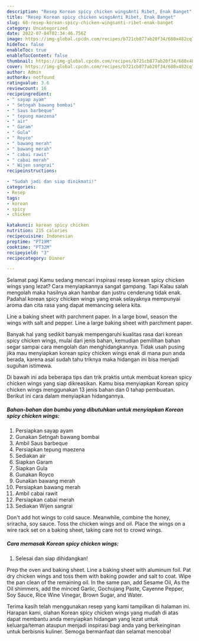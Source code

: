 ```yaml
---
description: "Resep Korean spicy chicken wingsAnti Ribet, Enak Banget"
title: "Resep Korean spicy chicken wingsAnti Ribet, Enak Banget"
slug: 60-resep-korean-spicy-chicken-wingsanti-ribet-enak-banget
category: Uncategorized
date: 2022-07-04T02:34:46.756Z
image: https://img-global.cpcdn.com/recipes/b721cb877ab20f34/680x482cq70/korean-spicy-chicken-wings-foto-resep-utama.jpg
hideToc: false
enableToc: true
enableTocContent: false
thumbnail: https://img-global.cpcdn.com/recipes/b721cb877ab20f34/680x482cq70/korean-spicy-chicken-wings-foto-resep-utama.jpg
cover: https://img-global.cpcdn.com/recipes/b721cb877ab20f34/680x482cq70/korean-spicy-chicken-wings-foto-resep-utama.jpg
author: Admin
authorAv: notfound
ratingvalue: 3.6
reviewcount: 16
recipeingredient:
- " sayap ayam"
- " Setngah bawang bombai"
- " Saus barbeque"
- " tepung maezena"
- " air"
- " Garam"
- " Gula"
- " Royco"
- " bawang merah"
- " bawang merah"
- " cabai rawit"
- " cabai merah"
- " Wijen sangrai"
recipeinstructions:

- "Sudah jadi dan siap dinikmati!"
categories:
- Resep
tags:
- korean
- spicy
- chicken

katakunci: korean spicy chicken 
nutrition: 215 calories
recipecuisine: Indonesian
preptime: "PT19M"
cooktime: "PT32M"
recipeyield: "3"
recipecategory: Dinner

---
```



Selamat pagi Kamu sedang mencari inspirasi resep korean spicy chicken wings yang lezat? Cara menyiapkannya sangat gampang. Tapi Kalau salah mengolah maka hasilnya akan hambar dan justru cenderung tidak enak. Padahal korean spicy chicken wings yang enak selayaknya mempunyai aroma dan cita rasa yang dapat memancing selera kita.


Line a baking sheet with parchment paper. In a large bowl, season the wings with salt and pepper. Line a large baking sheet with parchment paper.

Banyak hal yang sedikit banyak mempengaruhi kualitas rasa dari korean spicy chicken wings, mulai dari jenis bahan, kemudian pemilihan bahan segar sampai cara mengolah dan menghidangkannya. Tidak usah pusing jika mau menyiapkan korean spicy chicken wings enak di mana pun anda berada, karena asal sudah tahu triknya maka hidangan ini bisa menjadi suguhan istimewa.


Di bawah ini ada beberapa tips dan trik praktis untuk membuat korean spicy chicken wings yang siap dikreasikan. Kamu bisa menyiapkan Korean spicy chicken wings menggunakan 13 jenis bahan dan 0 tahap pembuatan. Berikut ini cara dalam menyiapkan hidangannya.

<!--inarticleads1-->

##### Bahan-bahan dan bumbu yang dibutuhkan untuk menyiapkan Korean spicy chicken wings:

1. Persiapkan  sayap ayam
1. Gunakan  Setngah bawang bombai
1. Ambil  Saus barbeque
1. Persiapkan  tepung maezena
1. Sediakan  air
1. Siapkan  Garam
1. Siapkan  Gula
1. Gunakan  Royco
1. Gunakan  bawang merah
1. Persiapkan  bawang merah
1. Ambil  cabai rawit
1. Persiapkan  cabai merah
1. Sediakan  Wijen sangrai


Don&#39;t add hot wings to cold sauce. Meanwhile, combine the honey, sriracha, soy sauce. Toss the chicken wings and oil. Place the wings on a wire rack set on a baking sheet, taking care not to crowd wings. 

<!--inarticleads2-->

##### Cara memasak Korean spicy chicken wings:


1. Selesai dan siap dihidangkan!

Prep the oven and baking sheet. Line a baking sheet with aluminum foil. Pat dry chicken wings and toss them with baking powder and salt to coat. Wipe the pan clean of the remaining oil. In the same pan, add Sesame Oil, As the Oil shimmers, add the minced Garlic, Gochujang Paste, Cayenne Pepper, Soy Sauce, Rice Wine Vinegar, Brown Sugar, and Water. 

Terima kasih telah menggunakan resep yang kami tampilkan di halaman ini. Harapan kami, olahan Korean spicy chicken wings yang mudah di atas dapat membantu anda menyiapkan hidangan yang lezat untuk keluarga/teman ataupun menjadi inspirasi bagi anda yang berkeinginan untuk berbisnis kuliner. Semoga bermanfaat dan selamat mencoba!
